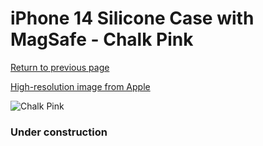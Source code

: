 # iPhone 14 Silicone Case with MagSafe - Chalk Pink

[Return to previous page](/iphone_14)

[High-resolution image from Apple](https://store.storeimages.cdn-apple.com/8756/as-images.apple.com/is/MPRX3?wid=4500&hei=4500&fmt=png)

<div style="width: 384px"><img src="/everypreview/MPRX3.png" alt="Chalk Pink"></div>

### Under construction
